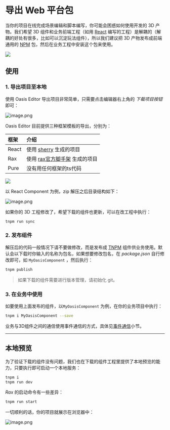 # 导出 Web 平台包

当你的项目在线完成场景编辑和脚本编写，你可能会困惑如何使用开发的 3D 产物。我们希望 3D 组件和业务前端工程（如用 [React](https://reactjs.org/) 编写的工程）是解耦的（解耦的好处有很多，比如可以沉淀玩法组件），所以我们建议把 3D 产物发布成前端通用的 [NPM](https://npm.alibaba-inc.com/) 包，然后在业务工程中安装这个包来使用。

![](https://gw.alipayobjects.com/mdn/rms_d27172/afts/img/A*Z1V-TbNyuc4AAAAAAAAAAAAAARQnAQ)

## 使用

### 1. 导出项目至本地


使用 Oasis Editor 导出项目非常简单，只需要点击编辑器右上角的 *下载项目按钮* 即可：

![image.png](https://intranetproxy.alipay.com/skylark/lark/0/2020/png/18082/1596613890072-022388a1-40a3-42aa-a73e-563ce35be7f2.png#align=left&display=inline&height=948&margin=%5Bobject%20Object%5D&name=image.png&originHeight=1896&originWidth=3358&size=1690016&status=done&style=none&width=1679)

Oasis Editor 目前提供三种框架模板的导出，分别为：

|框架|介绍|
|:--|:--|
| React | 使用 [sherry](https://sherry.antfin-inc.com/component/) 生成的项目 |
| Rax | 使用 [rax官方脚手架](http://rax.alibaba-inc.com/docs/guide/getting-start) 生成的项目 |
| Pure | 没有用任何框架的ts代码 |

![](https://intranetproxy.alipay.com/skylark/lark/0/2020/png/6148/1599116323592-c3177d1f-0a11-4678-8058-2b4c2f7382dd.png#align=left&display=inline&height=281&margin=%5Bobject%20Object%5D&name=%E6%88%AA%E5%B1%8F2020-09-03%20%E4%B8%8B%E5%8D%882.58.39.png&originHeight=281&originWidth=517&size=21931&status=done&style=none&width=517)

以 React Component 为例，zip 解压之后目录结构如下：

![image.png](https://intranetproxy.alipay.com/skylark/lark/0/2020/png/18082/1599045955874-0b54d0f9-d6b5-444c-a39b-9d1449c53ace.png#align=left&display=inline&height=315&margin=%5Bobject%20Object%5D&name=image.png&originHeight=630&originWidth=562&size=133768&status=done&style=none&width=281)

如果你的 3D 工程修改了，希望下载的组件也更新，可以在改工程中执行：

```bash
tnpm run sync
```

### 2. 发布组件

解压后的代码一般情况下请不要做修改，而是发布成 [TNPM](https://npm.alibaba-inc.com/) 组件供业务使用。默认会以下载时你输入的名称为包名，如果想要修改包名，在 _package.json_ 自行修改即可，如 `MyOasisComponent` ，然后执行：

```bash
tnpm publish
```

> 如果下载的组件需要进行版本管理，请初始化 git。

### 3. 在业务中使用

如要使用上面发布的组件，以`MyOasisComponent` 为例，在你的业务项目中执行：

```bash
tnpm i MyOasisComponent --save
```

业务与3D组件之间的通信使用事件通信的方式，具体见[事件通信](${book.editor}event)小节。

---

## 本地预览

为了验证下载的组件没有问题，我们也在下载的组件工程里提供了本地预览的能力，只要执行即可启动一个本地服务：

```bash
tnpm i
tnpm run dev
```

*Rax* 的启动命令有一些差异：

```bash
tnpm run start
```

一切顺利的话，你的项目就展示在浏览器中：

![image.png](https://intranetproxy.alipay.com/skylark/lark/0/2020/png/18082/1596616065302-ae2121de-5835-4b0e-9071-d3be63e95bae.png#align=left&display=inline&height=371&margin=%5Bobject%20Object%5D&name=image.png&originHeight=1860&originWidth=3358&size=246355&status=done&style=none&width=669)
